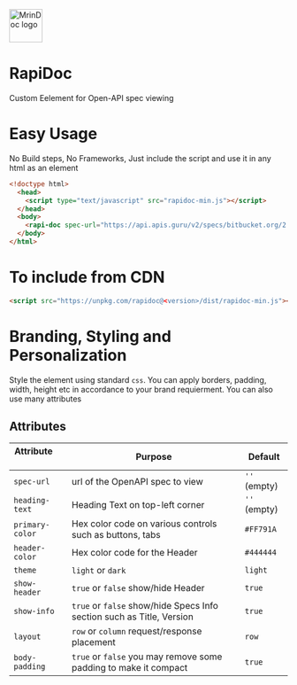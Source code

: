 <img alt="MrinDoc logo" src="https://github.com/mrin9/RapiDoc/blob/master/src/examples/logo.png" width="60px" />

# RapiDoc
Custom Eelement for Open-API spec viewing

# Easy Usage
No Build steps, No Frameworks, Just include the script and use it in any html as an element
```html
<!doctype html>
  <head>
    <script type="text/javascript" src="rapidoc-min.js"></script>
  </head>
  <body>
    <rapi-doc spec-url="https://api.apis.guru/v2/specs/bitbucket.org/2.0/swagger.json" ></rapi-doc>
  </body>  
</html>
```

# To include from CDN
```html
<script src="https://unpkg.com/rapidoc@<version>/dist/rapidoc-min.js"></script>
```
# Branding, Styling and Personalization
Style the element using standard `css`. You can apply borders, padding, width, height etc in accordance to your brand requierment. You can also use many attributes 




## Attributes
| Attribute  &nbsp; &nbsp; &nbsp; &nbsp; &nbsp;| Purpose                     | Default      |
| -------------   |----------------------------------------------------------|------        |
| `spec-url`      | url of the OpenAPI spec to view                          | `''` (empty) |
| `heading-text`  | Heading Text on top-left corner                          | `''` (empty) |
| `primary-color` | Hex color code on various controls such as buttons, tabs | `#FF791A`    |
| `header-color`  | Hex color code for the Header                            | `#444444`    |
| `theme`         | `light` or `dark`                                        | `light`      |
| `show-header`   | `true` or `false` show/hide Header                       | `true`       |
| `show-info`     | `true` or `false` show/hide Specs Info section such as Title, Version | `true`|
| `layout`        | `row` or `column` request/response placement             | `row`      |
| `body-padding`  | `true` or `false` you may remove some padding to make it compact | `true`      |

